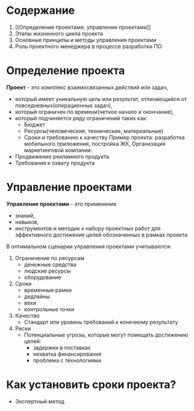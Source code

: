 # Содержание
1. [[Определение проектами, управление проектами]]
2. Этапы жизненного цикла проекта
3. Основные принципы и методы управления проектами
4. Роль проектного менеджера в процессе разработки ПО
# Определение проекта
**Проект** - это комплекс взаимосвязанных действий или задач, 
- который имеет уникальную цель или результат, отличающийся от повседневных(операционных задач),
- который ограничен по времени(четкое начало и окончание),
- который подчиняется ряду ограничений таких как:
    - Бюджет
	- Ресурсы(человеческие, технические, материальные)
	- Сроки и требованию к качеству
Пример проекта: разработка мобильного приложения, постройка ЖК, Организация маркетинговой компании:
- Продвижение рекламного продукта
- Требования к охвату продукта
# Управление проектами
**Управление проектами** - это применение
- знаний,
- навыков,
- инструментов и методик
к набору проектных работ для эффективного достижения целей обозначенных в рамках проекта

В оптимальном сценарии управления проектами учитываются:
1. Ограничение по ресурсам 
	- денежные средства 
	- людские ресурсы
	- оборудование 
2. Сроки
	- временные рамки
	- дедлайны
	- вехи
	- контрольные точки
3. Качество
	- Стандарт или уровень требований к конечному результату
4. Риски
	- Потенциальные угрозы, которые могут помещать достижению целей:
		- задержки в поставках
		- нехватка финансирования
		- проблема с технологиями
# Как установить сроки проекта?
 - Экспертный метод